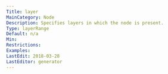 ```yaml
---
Title: layer
MainCategory: Node
Description: Specifies layers in which the node is present.
Type: layerRange
Default: n/a
Min: 
Restrictions: 
Examples: 
LastEdit: 2018-03-28
LastEditor: generator
---
```



